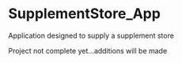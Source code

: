 # SupplementStore_App
 Application designed to supply a supplement store

Project not complete yet...additions will be made
